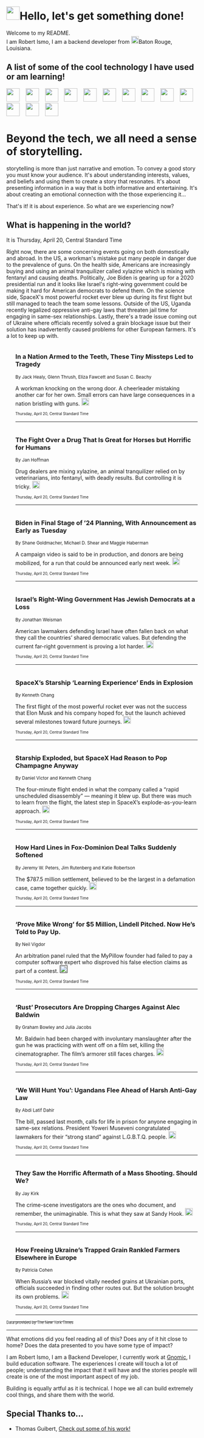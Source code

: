 <h1><img src="https://emojis.slackmojis.com/emojis/images/1643514375/3493/hot-coffee.gif?1643514375" width="35"/>Hello, let's get something done!</h1>

<p>Welcome to my README.<br/>
I am Robert Ismo, I am a backend developer from <img src="https://emojis.slackmojis.com/emojis/images/1638395689/50435/moulin_rouge.png?1638395689" width="20"/>Baton Rouge, Louisiana.</p>
<h2>A list of some of the cool technology I have used or am learning!</h2>
<p>
<img src="https://emojis.slackmojis.com/emojis/images/1643516091/21142/meow_bongotap.gif?1643516091" width="35" alt="">
<img src="https://img.shields.io/badge/Favorite%20Frontend%20Framework-SvelteKit-f83903" alt="">
<img src="https://img.shields.io/badge/Second%20Favorite-Vue-40b581" alt="">
<img src="https://img.shields.io/badge/Most%20Used%20Runtime-Nodejs-78b061" alt="">
<img src="https://emojis.slackmojis.com/emojis/images/1643517416/34482/fire.gif?1643517416" width="35" alt="">
<img src="https://img.shields.io/badge/Javascript%20But%20Better-Typescript-0078ca" alt="">
<img src="https://img.shields.io/badge/Favorite%20Language-Elixir-3e244d" alt="">
<img src="https://img.shields.io/badge/Containerize%20Everything-Docker-6ac9ef" alt="">
<img src="https://emojis.slackmojis.com/emojis/images/1643514596/5999/meow_party.gif?1643514596" width="35" alt="">
<img src="https://img.shields.io/badge/API%20Love%20Language-Graphql-de32a5" alt="">
<img src="https://img.shields.io/badge/Our%20Favorite%20Version%20Controller-Git-e94f33" alt="">
<img src="https://img.shields.io/badge/Favorite%20Database-Redis-d42d1d" alt="">
<img src="https://emojis.slackmojis.com/emojis/images/1643514559/5584/deployparrot.gif?1643514559" width="35" alt="">
<img src="https://img.shields.io/badge/Container%20Interstate-RabbitMQ-f66200" alt="">
<img src="https://img.shields.io/badge/Gotta%20Learn-Kubernetes-316adf" alt="">
<img src="https://img.shields.io/badge/Really%20Mature%20Now-WASM-654fef" alt="">
<img src="https://emojis.slackmojis.com/emojis/images/1666642497/61942/dance_vibe.gif?1666642497" width="35" alt="">
<img src="https://img.shields.io/badge/For%20My%20M1-ARM64-657d96" alt="">
<img src="https://img.shields.io/badge/Loving%20This%20So%20Much-TailwindCSS-17bcb5" alt="">
<img src="https://img.shields.io/badge/Cool%20Build%20Tool-Vite-f9cb24" alt="">
<img src="https://emojis.slackmojis.com/emojis/images/1669231376/62819/working-on-it.gif?1669231376" width="35" alt="">
<img src="https://img.shields.io/badge/Fun%20and%20Easy%20Database-MongoDB-5f8c49" alt="">
<img src="https://img.shields.io/badge/JS%20Life%20Support-NPM-c73737" alt="">
<img src="https://img.shields.io/badge/I%20Liked%20It-DynamoDB-0073b9" alt="">
<img src="https://emojis.slackmojis.com/emojis/images/1643514045/46/question.gif?1643514045" width="35" alt="">
<img src="https://img.shields.io/badge/cool-React-60d6f9" alt="">
<img src="https://img.shields.io/badge/Future%20Big%20Project-Lambda-f37e00" alt="">
<img src="https://img.shields.io/badge/NPM%20But%20Better-PNPM-f1aa07" alt="">
<img src="https://emojis.slackmojis.com/emojis/images/1643514943/9662/fbwow.gif?1643514943" width="35" alt="">
<img src="https://img.shields.io/badge/First%20Language-C-662079" alt="">
<img src="https://img.shields.io/badge/Where%20I%20Deploy%20Frontend-Vercel-000000" alt="">
<img src="https://img.shields.io/badge/Who%20Does%20not%20Want%20an%20App-Swift-f9492a" alt="">
<img src="https://emojis.slackmojis.com/emojis/images/1643514058/151/javascript.png?1643514058" width="35" alt="">
<img src="https://img.shields.io/badge/cool-Python-fbd542" alt="">
<img src="https://img.shields.io/badge/Favorite%20Something-Stripe-656cdc" alt="">
<img src="https://img.shields.io/badge/Of%20Course-HTML5-ed6327" alt="">
<img src="https://emojis.slackmojis.com/emojis/images/1660415405/60731/bomb.gif?1660415405" width="35" alt="">
<img src="https://img.shields.io/badge/hate-CSS-2964ec" alt="">
<img src="https://img.shields.io/badge/Learning-CircleCI-141215" alt="">
<img src="https://img.shields.io/badge/Learning-Rust-fbbb3b" alt="">
<img src="https://emojis.slackmojis.com/emojis/images/1660415397/60712/writing-hand.gif?1660415397" width="35" alt="">
<img src="https://img.shields.io/badge/Dev%20Browser%20of%20Choice-Firefox-cc4e26" alt="">
<img src="https://img.shields.io/badge/Recoverying%20From%20Windows-UNIX-1781e3" alt="">
<img src="https://img.shields.io/badge/LOVE-LogSeq-90c1c2" alt="">
<img src="https://emojis.slackmojis.com/emojis/images/1643514066/223/kirby.gif?1643514066" width="35" alt="">
<img src="https://img.shields.io/badge/Daily%20Driver-MacOS-e6e6e8" alt="">
<img src="https://img.shields.io/badge/Git%20Server-Github-000000" alt="">
<img src="https://img.shields.io/badge/enjoyable-EC2-f17428" alt="">
<img src="https://emojis.slackmojis.com/emojis/images/1643514239/2069/excited.gif?1643514239" width="35" alt="">
</p>
<h1>Beyond the tech, we all need a sense of storytelling.</h1>
<p>storytelling is more than just narrative and emotion. To convey a good story you must know your audience. It's about understanding interests, values, and beliefs and using them to create a story that resonates. It's about presenting information in a way that is both informative and entertaining. It's about creating an emotional connection with the those experiencing it...</p>
<p>That's it! it is about experience. So what are we experiencing now?</p>
<h2>What is happening in the world?</h2>
<p>It is Thursday, April 20, Central Standard Time</p>
<p>
Right now, there are some concerning events going on both domestically and abroad. In the US, a workman&#39;s mistake put many people in danger due to the prevalence of guns. On the health side, Americans are increasingly buying and using an animal tranquilizer called xylazine which is mixing with fentanyl and causing deaths. Politically, Joe Biden is gearing up for a 2020 presidential run and it looks like Israel&#39;s right-wing government could be making it hard for American democrats to defend them. On the science side, SpaceX&#39;s most powerful rocket ever blew up during its first flight but still managed to teach the team some lessons. Outside of the US, Uganda recently legalized oppressive anti-gay laws that threaten jail time for engaging in same-sex relationships. Lastly, there&#39;s a trade issue coming out of Ukraine where officials recently solved a grain blockage issue but their solution has inadvertently caused problems for other European farmers. It&#39;s a lot to keep up with.</p>
<ol>
<img src="https://img.shields.io/badge/-us-blue" alt="">
<h3>In a Nation Armed to the Teeth, These Tiny Missteps Led to Tragedy</h3>
<sub>By Jack Healy, Glenn Thrush, Eliza Fawcett and Susan C. Beachy</sub>
<p>A workman knocking on the wrong door. A cheerleader mistaking another car for her own. Small errors can have large consequences in a nation bristling with guns.  <a href="https://nyti.ms/3H34zFg"><img src="https://developer.nytimes.com/files/poweredby_nytimes_30b.png?v=1583354208352" height="20"></a></p>
<sub><sub>Thursday, April 20, Central Standard Time</sub></sub>
<hr/>
<img src="https://img.shields.io/badge/-health-blue" alt="">
<h3>The Fight Over a Drug That Is Great for Horses but Horrific for Humans</h3>
<sub>By Jan Hoffman</sub>
<p>Drug dealers are mixing xylazine, an animal tranquilizer relied on by veterinarians, into fentanyl, with deadly results. But controlling it is tricky.  <a href="https://nyti.ms/3mUIdyL"><img src="https://developer.nytimes.com/files/poweredby_nytimes_30b.png?v=1583354208352" height="20"></a></p>
<sub><sub>Thursday, April 20, Central Standard Time</sub></sub>
<hr/>
<img src="https://img.shields.io/badge/-us-blue" alt="">
<h3>Biden in Final Stage of ’24 Planning, With Announcement as Early as Tuesday</h3>
<sub>By Shane Goldmacher, Michael D. Shear and Maggie Haberman</sub>
<p>A campaign video is said to be in production, and donors are being mobilized, for a run that could be announced early next week.  <a href="https://nyti.ms/3LhhgPb"><img src="https://developer.nytimes.com/files/poweredby_nytimes_30b.png?v=1583354208352" height="20"></a></p>
<sub><sub>Thursday, April 20, Central Standard Time</sub></sub>
<hr/>
<img src="https://img.shields.io/badge/-us-blue" alt="">
<h3>Israel’s Right-Wing Government Has Jewish Democrats at a Loss</h3>
<sub>By Jonathan Weisman</sub>
<p>American lawmakers defending Israel have often fallen back on what they call the countries’ shared democratic values. But defending the current far-right government is proving a lot harder.  <a href="https://nyti.ms/43MFgAW"><img src="https://developer.nytimes.com/files/poweredby_nytimes_30b.png?v=1583354208352" height="20"></a></p>
<sub><sub>Thursday, April 20, Central Standard Time</sub></sub>
<hr/>
<img src="https://img.shields.io/badge/-science-blue" alt="">
<h3>SpaceX’s Starship ‘Learning Experience’ Ends in Explosion</h3>
<sub>By Kenneth Chang</sub>
<p>The first flight of the most powerful rocket ever was not the success that Elon Musk and his company hoped for, but the launch achieved several milestones toward future journeys.  <a href="https://nyti.ms/3mQFRkt"><img src="https://developer.nytimes.com/files/poweredby_nytimes_30b.png?v=1583354208352" height="20"></a></p>
<sub><sub>Thursday, April 20, Central Standard Time</sub></sub>
<hr/>
<img src="https://img.shields.io/badge/-science-blue" alt="">
<h3>Starship Exploded, but SpaceX Had Reason to Pop Champagne Anyway</h3>
<sub>By Daniel Victor and Kenneth Chang</sub>
<p>The four-minute flight ended in what the company called a “rapid unscheduled disassembly” — meaning it blew up. But there was much to learn from the flight, the latest step in SpaceX’s explode-as-you-learn approach.  <a href="https://nyti.ms/3Lht444"><img src="https://developer.nytimes.com/files/poweredby_nytimes_30b.png?v=1583354208352" height="20"></a></p>
<sub><sub>Thursday, April 20, Central Standard Time</sub></sub>
<hr/>
<img src="https://img.shields.io/badge/-business-blue" alt="">
<h3>How Hard Lines in Fox-Dominion Deal Talks Suddenly Softened</h3>
<sub>By Jeremy W. Peters, Jim Rutenberg and Katie Robertson</sub>
<p>The $787.5 million settlement, believed to be the largest in a defamation case, came together quickly.  <a href="https://nyti.ms/41BNV7s"><img src="https://developer.nytimes.com/files/poweredby_nytimes_30b.png?v=1583354208352" height="20"></a></p>
<sub><sub>Thursday, April 20, Central Standard Time</sub></sub>
<hr/>
<img src="https://img.shields.io/badge/-us-blue" alt="">
<h3>‘Prove Mike Wrong’ for $5 Million, Lindell Pitched. Now He’s Told to Pay Up.</h3>
<sub>By Neil Vigdor</sub>
<p>An arbitration panel ruled that the MyPillow founder had failed to pay a computer software expert who disproved his false election claims as part of a contest.  <a href=""><img src="https://developer.nytimes.com/files/poweredby_nytimes_30b.png?v=1583354208352" height="20"></a></p>
<sub><sub>Thursday, April 20, Central Standard Time</sub></sub>
<hr/>
<img src="https://img.shields.io/badge/-arts-blue" alt="">
<h3>‘Rust’ Prosecutors Are Dropping Charges Against Alec Baldwin</h3>
<sub>By Graham Bowley and Julia Jacobs</sub>
<p>Mr. Baldwin had been charged with involuntary manslaughter after the gun he was practicing with went off on a film set, killing the cinematographer. The film’s armorer still faces charges.  <a href="https://nyti.ms/3V8NLTb"><img src="https://developer.nytimes.com/files/poweredby_nytimes_30b.png?v=1583354208352" height="20"></a></p>
<sub><sub>Thursday, April 20, Central Standard Time</sub></sub>
<hr/>
<img src="https://img.shields.io/badge/-world-blue" alt="">
<h3>‘We Will Hunt You’: Ugandans Flee Ahead of Harsh Anti-Gay Law</h3>
<sub>By Abdi Latif Dahir</sub>
<p>The bill, passed last month, calls for life in prison for anyone engaging in same-sex relations. President Yoweri Museveni congratulated lawmakers for their “strong stand” against L.G.B.T.Q. people.  <a href="https://nyti.ms/41rmE7V"><img src="https://developer.nytimes.com/files/poweredby_nytimes_30b.png?v=1583354208352" height="20"></a></p>
<sub><sub>Thursday, April 20, Central Standard Time</sub></sub>
<hr/>
<img src="https://img.shields.io/badge/-magazine-blue" alt="">
<h3>They Saw the Horrific Aftermath of a Mass Shooting. Should We?</h3>
<sub>By Jay Kirk</sub>
<p>The crime-scene investigators are the ones who document, and remember, the unimaginable. This is what they saw at Sandy Hook.  <a href="https://nyti.ms/3Afy5DQ"><img src="https://developer.nytimes.com/files/poweredby_nytimes_30b.png?v=1583354208352" height="20"></a></p>
<sub><sub>Thursday, April 20, Central Standard Time</sub></sub>
<hr/>
<img src="https://img.shields.io/badge/-world-blue" alt="">
<h3>How Freeing Ukraine’s Trapped Grain Rankled Farmers Elsewhere in Europe</h3>
<sub>By Patricia Cohen</sub>
<p>When Russia’s war blocked vitally needed grains at Ukrainian ports, officials succeeded in finding other routes out. But the solution brought its own problems.  <a href="https://nyti.ms/3V0WNBp"><img src="https://developer.nytimes.com/files/poweredby_nytimes_30b.png?v=1583354208352" height="20"></a></p>
<sub><sub>Thursday, April 20, Central Standard Time</sub></sub>
<hr/>
</ol>
<a href="https://developer.nytimes.com"><sub><sub>Data provided by The New York Times</sub></sub></a>
<hr/>
<p>What emotions did you feel reading all of this? Does any of it hit close to home? Does the data presented to you have some type of impact?</p>
<p>I am Robert Ismo, I am a Backend Developer, I currently work at <a href="https://gnomic.education/">Gnomic</a>, I build education software. The experiences I create will touch a lot of people; understanding the impact that it will have and the stories people will create is one of the most important aspect of my job.</p>
<p>Building is equally artful as it is technical. I hope we all can build extremely cool things, and share them with the world.</p>
<h2>Special Thanks to...</h2>
<ul>
<li>Thomas Guibert, <a href="https://github.com/thmsgbrt/thmsgbrt">Check out some of his work!</a></li>
</ul>